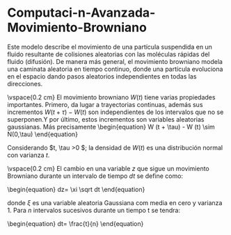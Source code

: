 # Computaci-n-Avanzada-Movimiento-Browniano


Este modelo describe el movimiento de una partícula suspendida en un fluido resultante de colisiones aleatorias con las moléculas rápidas del fluido (difusión). De manera más general, el movimiento browniano modela una caminata aleatoria en tiempo continuo, donde una partícula evoluciona en el espacio dando pasos aleatorios independientes en todas las direcciones.

\vspace{0.2 cm} El movimiento browniano $W(t)$ tiene varias propiedades importantes. Primero, da lugar a trayectorias continuas, además sus incrementos $W (t + \tau) - W (t)$ son independientes de los intervalos que no se superponen.Y por último, estos incrementos son variables aleatorias gaussianas. Más precisamente 
\begin{equation}
    W (t + \tau) - W (t)  \sim N(0,\tau) 
\end{equation}

Considerando $t, \tau >0 $; la densidad de $W (t)$ es una distribución normal con varianza $t$. 

\vspace{0.2 cm} El cambio en una variable $z$ que sigue un movimiento Browniano durante un intervalo de tiempo $dt$ se define como:

\begin{equation}
dz= \xi \sqrt dt
\end{equation}

donde $\xi$ es una variable aleatoria Gaussiana com media en cero y varianza $1$. Para $n$ intervalos sucesivos durante un tiempo t se tendra:

\begin{equation}
dt= \frac{t}{n} 
\end{equation} 
